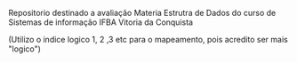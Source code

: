 Repositorio destinado a avaliação 
Materia Estrutra de Dados do curso de Sistemas de informação
IFBA Vitoria da Conquista

(Utilizo o indice logico 1, 2 ,3 etc para o mapeamento, pois acredito ser mais "logico")
